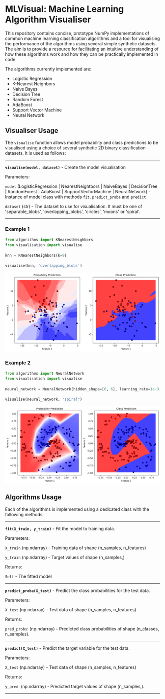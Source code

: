 # MLVisual: Machine Learning Algorithm Visualiser

This repository contains concise, prototype NumPy implementations of common machine learning classification algorithms and a tool for visualising the performance of the algorithms using several simple synthetic datasets. The aim is to provide a resource for facilitating an intuitive understanding of how these algorithms work and how they can be practically implemented in code.

The algorithms currently implemented are:
* Logistic Regression
* K-Nearest Neighbors
* Naive Bayes
* Decision Tree
* Random Forest
* AdaBoost
* Support Vector Machine
* Neural Network

## Visualiser Usage

The `visualise` function allows model probability and class predictions to be visualised using a choice of several synthetic 2D binary classification datasets. It is used as follows:

----

**`visualise(model, dataset)`** - Create the model visualisation

Parameters:

`model` (LogisticRegression | NearestNeightbors | NaiveBayes | DecisionTree | RandomForest | AdaBoost | SupportVectorMachine | NeuralNetwork)
    - Instance of model class with methods `fit`, `predict_proba` and `predict`

`dataset` (str)
    - The dataset to use for visualisation. It must be one of 'separable_blobs', 'overlapping_blobs', 'circles', 'moons' or 'spiral'.

----

### Example 1

```python
from algorithms import KNearestNeighbors
from visualisation import visualise

knn = KNearestNeighbors(k=9)

visualise(knn, 'overlapping_blobs')
```
<img src="static/knn_example.png"/>

### Example 2

```python
from algorithms import NeuralNetwork
from visualisation import visualise

neural_network = NeuralNetwork(hidden_shape=[6, 6], learning_rate=1e-3, epochs=100000)

visualise(neural_network, "spiral")
```
<img src="static/neural_network_example.png"/>

## Algorithms Usage

Each of the algorithms is implemented using a dedicated class with the following methods:

----

**`fit(X_train, y_train)`** - Fit the model to training data.

Parameters:

`X_train` (np.ndarray)
    - Training data of shape (n_samples, n_features)

`y_train` (np.ndarray)
    - Target values of shape (n_samples,)

Returns:

`Self`
    - The fitted model

----

**`predict_proba(X_test)`** - Predict the class probabilities for the test data.

Parameters:

`X_test` (np.ndarray)
    - Test data of shape (n_samples, n_features)

Returns:

`pred_probs`: (np.ndarray)
    - Predicted class probabilities of shape (n_classes, n_samples).

----

**`predict(X_test)`** - Predict the target variable for the test data.

Parameters:

`X_test` (np.ndarray)
    - Test data of shape (n_samples, n_features)

Returns:

`y_pred`: (np.ndarray)
    - Predicted target values of shape (n_samples,).

----
